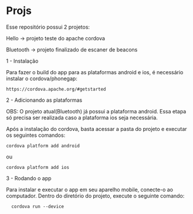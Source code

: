 # Projs

Esse repositório possui 2 projetos:

Hello -> projeto teste do apache cordova

Bluetooth -> projeto finalizado de escaner de beacons

1 - Instalação

Para fazer o build do app para as plataformas android e ios, é necessário instalar o cordova/phonegap:

    https://cordova.apache.org/#getstarted


2 - Adicionando as plataformas

OBS: O projeto atual(Bluetooth) já possui a plataforma android. Essa etapa só precisa ser realizada caso a plataforma ios seja necessária.

Após a instalação do cordova, basta acessar a pasta do projeto e executar os seguintes comandos:

    cordova platform add android

ou

    cordova platform add ios
  

3 - Rodando o app

Para instalar e executar o app em seu aparelho mobile, conecte-o ao computador. Dentro do diretório do projeto, execute o seguinte comando:

      cordova run --device


